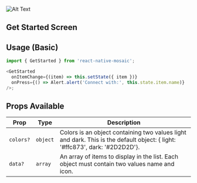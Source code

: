 ![Alt Text](https://drive.google.com/uc?export=view&id=1ZK29srbFMcrGTp3RWomVhQ5T7YIB6-oS)

## Get Started Screen

## Usage (Basic)

```js
import { GetStarted } from 'react-native-mosaic';

<GetStarted
  onItemChange={(item) => this.setState({ item })}
  onPress={() => Alert.alert('Connect with:', this.state.item.name)}
/>;
```

## Props Available

| Prop      | Type     | Description                                                                                                                 |
| --------- | -------- | --------------------------------------------------------------------------------------------------------------------------- |
| `colors?` | `object` | Colors is an object containing two values light and dark. This is the default object: { light: '#ffc873', dark: '#2D2D2D'}. |
| `data?`   | `array`  | An array of items to display in the list. Each object must contain two values name and icon.                                |

